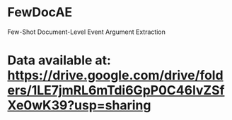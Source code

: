 # FewDocAE
Few-Shot Document-Level Event Argument Extraction

# Data available at: https://drive.google.com/drive/folders/1LE7jmRL6mTdi6GpP0C46lvZSfXe0wK39?usp=sharing

